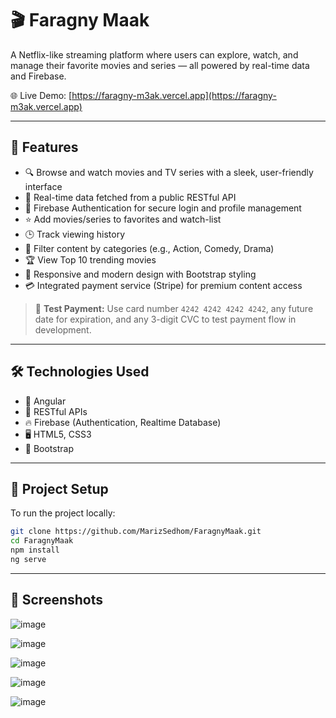 # 🎬 Faragny Maak

A Netflix-like streaming platform where users can explore, watch, and manage their favorite movies and series — all powered by real-time data and Firebase.

🌐 Live Demo: [https://faragny-m3ak.vercel.app](https://faragny-m3ak.vercel.app)

---

## 🚀 Features

- 🔍 Browse and watch movies and TV series with a sleek, user-friendly interface
- 📡 Real-time data fetched from a public RESTful API
- 🔐 Firebase Authentication for secure login and profile management
- ⭐ Add movies/series to favorites and watch-list
- 🕒 Track viewing history
- 🎯 Filter content by categories (e.g., Action, Comedy, Drama)
- 🏆 View Top 10 trending movies
- 💬 Responsive and modern design with Bootstrap styling
- 💳 Integrated payment service (Stripe) for premium content access

> 🧪 **Test Payment:** Use card number `4242 4242 4242 4242`, any future date for expiration, and any 3-digit CVC to test payment flow in development.

---

## 🛠 Technologies Used

- 🔧 Angular
- 📡 RESTful APIs
- 🔥 Firebase (Authentication, Realtime Database)
- 🖥️ HTML5, CSS3
- 🎨 Bootstrap

---

## 📁 Project Setup

To run the project locally:

```bash
git clone https://github.com/MarizSedhom/FaragnyMaak.git
cd FaragnyMaak
npm install
ng serve
```
---

## 📸 Screenshots
![image](https://github.com/user-attachments/assets/d03b38be-0474-444d-b56c-6b9ffd53a554)

![image](https://github.com/user-attachments/assets/f5d20305-9462-4f43-ac3b-bd22fdc25ec6)

![image](https://github.com/user-attachments/assets/b077930f-beb5-432d-a3f2-6207e8a150f1)

![image](https://github.com/user-attachments/assets/c42c169f-ad08-48b7-a8ac-36afb5e5638a)

![image](https://github.com/user-attachments/assets/25c36643-6c97-49c2-94dd-d069a49fa674)


